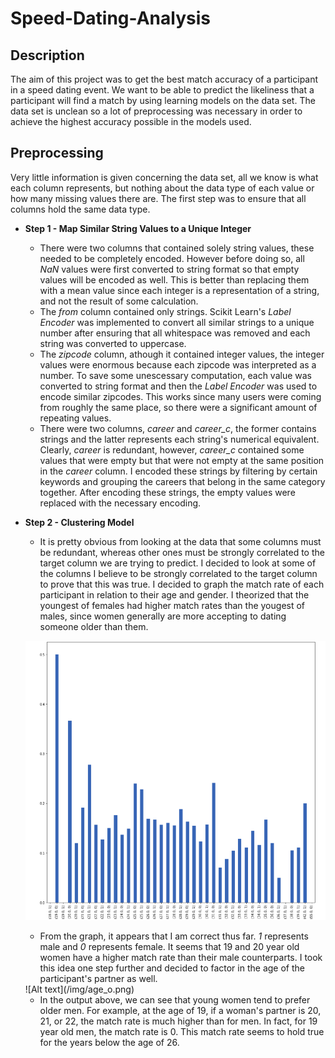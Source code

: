 # Speed-Dating-Analysis
## Description
The aim of this project was to get the best match accuracy of a participant in a speed dating event. We want to be able to predict the likeliness that a participant will find a match by using learning models on the data set. The data set is unclean so a lot of preprocessing was necessary in order to achieve the highest accuracy possible in the models used.

## Preprocessing
Very little information is given concerning the data set, all we know is what each column represents, but nothing about the data type of each value or how many missing values there are. The first step was to ensure that all columns hold the same data type.

* **Step 1 - Map Similar String Values to a Unique Integer**
  * There were two columns that contained solely string values, these needed to be completely encoded. However before doing so, all *NaN* values were first converted to string format so that empty values will be encoded as well. This is better than replacing them with a mean value since each integer is a representation of a string, and not the result of some calculation.
  * The *from* column contained only strings. Scikit Learn's *Label Encoder* was implemented to convert all similar strings to a unique number after ensuring that all whitespace was removed and each string was converted to uppercase. 
  * The *zipcode* column, athough it contained integer values, the integer values were enormous because each zipcode was interpreted as a number. To save some unescessary computation, each value was converted to string format and then the *Label Encoder* was used to encode similar zipcodes. This works since many users were coming from roughly the same place, so there were a significant amount of repeating values.
  * There were two columns, *career* and *career_c*, the former contains strings and the latter represents each string's numerical equivalent. Clearly, *career* is redundant, however, *career_c* contained some values that were empty but that were not empty at the same position in the *career* column. I encoded these strings by filtering by certain keywords and grouping the careers that belong in the same category together. After encoding these strings, the empty values were replaced with the necessary encoding.

* **Step 2 - Clustering Model**
  * It is pretty obvious from looking at the data that some columns must be redundant, whereas other ones must be strongly correlated to the target column we are trying to predict. I decided to look at some of the columns I believe to be strongly correlated to the target column to prove that this was true. I decided to graph the match rate of each participant in relation to their age and gender. I theorized that the youngest of females had higher match rates than the yougest of males, since women generally are more accepting to dating someone older than them.
  
  ![Alt text](/img/data_graph.png)

  * From the graph, it appears that I am correct thus far. *1* represents male and *0* represents female. It seems that 19 and 20 year old women have a higher match rate than their male counterparts. I took this idea one step further and decided to factor in the age of the participant's partner as well.
  
  <div style="margin-left:auto;">
   ![Alt text](/img/age_o.png)
  </div>
  
  * In the output above, we can see that young women tend to prefer older men. For example, at the age of 19, if a woman's partner is 20, 21, or 22, the match rate is much higher than for men. In fact, for 19 year old men, the match rate is 0. This match rate seems to hold true for the years below the age of 26.
